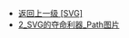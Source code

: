 - [返回上一级 [SVG]](web前端/混乱不堪的黑市/图片/SVG/)
- [2_SVG的夺命利器_Path图片](web前端/混乱不堪的黑市/图片/SVG/2_SVG的夺命利器_Path图片/)
